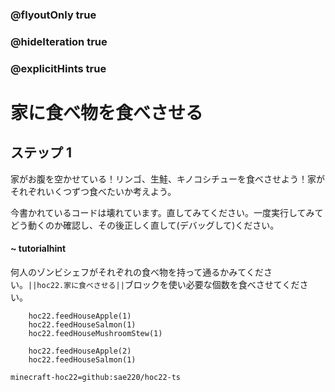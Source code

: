 ### @flyoutOnly true
### @hideIteration true
### @explicitHints true


# 家に食べ物を食べさせる

## ステップ 1
家がお腹を空かせている！リンゴ、生鮭、キノコシチューを食べさせよう！家がそれぞれいくつずつ食べたいか考えよう。

今書かれているコードは壊れています。直してみてください。一度実行してみてどう動くのか確認し、その後正しく直して(デバッグして)ください。

#### ~ tutorialhint 
何人のゾンビシェフがそれぞれの食べ物を持って通るかみてください。``||hoc22.家に食べさせる||``ブロックを使い必要な個数を食べさせてください。

```ghost
    hoc22.feedHouseApple(1)
    hoc22.feedHouseSalmon(1)
    hoc22.feedHouseMushroomStew(1)

```
```template
    hoc22.feedHouseApple(2)
    hoc22.feedHouseSalmon(1)
```

```package
minecraft-hoc22=github:sae220/hoc22-ts
```
